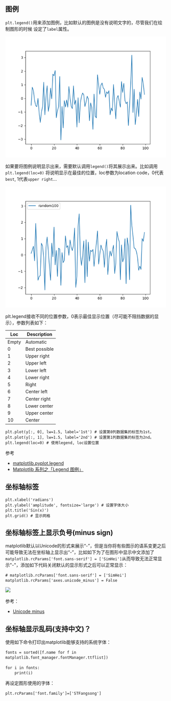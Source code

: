 ## 图例

`plt.legend()`用来添加图例，比如默认的图例是没有说明文字的，尽管我们在绘制图形的时候
设定了`label`属性。

![](use_legend_ex_random100_no_legend.png)

如果要将图例说明显示出来，需要默认调用`legend()`将其展示出来。比如调用`plt.legend(loc=0)`
将说明显示在最佳的位置，loc参数为location code，0代表`best`, 1代表`upper right`...

![](use_legend_ex_random100_best_legend.png)


plt.legend接收不同的位置参数，0表示最佳显示位置（尽可能不阻挡数据的显示），参数列表如下：

|Loc|Description|
|-|-|
|Empty|Automatic|
|0|Best possible|
|1|Upper right|
|2|Upper left|
|3|Lower left|
|4|Lower right|
|5|Right|
|6|Center left|
|7|Center right|
|8|Lower center|
|9|Upper center|
|10|Center|

```
plt.plot(y[:, 0], lw=1.5, label='1st') # 设置第0列数据集的标签为1st。
plt.plot(y[:, 1], lw=1.5, label='2nd') # 设置第1列数据集的标签为2nd。
plt.legend(loc=0) # 使用legend, loc设置位置
```

参考

- [matplotlib.pyplot.legend](https://matplotlib.org/3.1.0/api/_as_gen/matplotlib.pyplot.legend.html )
- [Matplotlib 系列之「Legend 图例」](https://zhuanlan.zhihu.com/p/41781440)

##  坐标轴标签

```
plt.xlabel('radians')
plt.ylabel('amplitude', fontsize='large') # 设置字体大小
plt.title('Sin(x)')
plt.grid() # 显示网格
```


## 坐标轴标签上显示负号(minus sign)

matplotlib默认以Unicode的形式来展示“-”，但是当你将有些图示的语系变更之后可能导致无法在坐标轴上显示出“-”，比如如下为了在图形中显示中文添加了`matplotlib.rcParams['font.sans-serif'] = ['SimHei']`从而导致无法正常显示"-"，添加如下代码关闭默认的显示形式之后可以正常显示：

```
# matplotlib.rcParams['font.sans-serif'] = ['SimHei']
matplotlib.rcParams['axes.unicode_minus'] = False
```

![](./pyplot/can_show_minus_sign.PNG)

参考：

- [Unicode minus](https://matplotlib.org/gallery/api/unicode_minus.html)

## 坐标轴显示乱码(支持中文)？

使用如下命令打印出matplotlib能够支持的系统字体：

```
fonts = sorted([f.name for f in matplotlib.font_manager.fontManager.ttflist])

for i in fonts:
    print(i)
```

再设定图形使用的字体：

```
plt.rcParams['font.family']=['STFangsong']
```